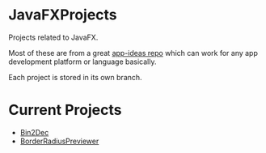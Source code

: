 # JavaFXProjects
Projects related to JavaFX. 

Most of these are from a great [app-ideas repo](https://github.com/florinpop17/app-ideas) which can work for any app development platform or language basically.

Each project is stored in its own branch.

# Current Projects
- [Bin2Dec](https://github.com/Threqt1/JavaFXProjects/tree/Bin2Dec)
- [BorderRadiusPreviewer](https://github.com/Threqt1/JavaFXProjects/tree/BorderRadiusPreviewer)
